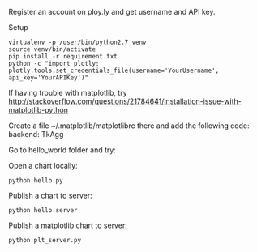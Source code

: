 Register an account on ploy.ly and get username and API key.

Setup
```
virtualenv -p /user/bin/python2.7 venv
source venv/bin/activate
pip install -r requirement.txt
python -c "import plotly; plotly.tools.set_credentials_file(username='YourUsername', api_key='YourAPIKey')"
```

If having trouble with matplotlib, try http://stackoverflow.com/questions/21784641/installation-issue-with-matplotlib-python

Create a file ~/.matplotlib/matplotlibrc there and add the following code: backend: TkAgg

Go to hello_world folder and try:

Open a chart locally:

    python hello.py

Publish a chart to server:

    python hello.server

Publish a matplotlib chart to server:

    python plt_server.py

